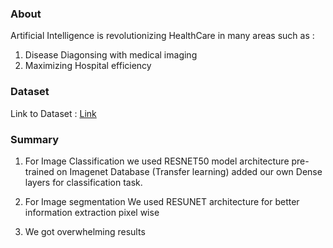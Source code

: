 ### About
Artificial Intelligence is revolutionizing HealthCare in many areas such as :
1) Disease Diagonsing with medical imaging
2) Maximizing Hospital efficiency

### Dataset
  Link to Dataset : [Link](https://drive.google.com/drive/folders/1hx12LKQyWLM1GggIDd-hLvSoxKhJehST?usp=sharing)
  
### Summary
  1) For Image Classification we used RESNET50 model architecture pre-trained on Imagenet Database (Transfer learning) added our own Dense layers for classification task.

2) For Image segmentation We used RESUNET architecture for better information extraction pixel wise

3) We got overwhelming results